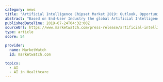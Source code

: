 ```yaml
---
category: news
title: "Artificial Intelligence Chipset Market 2019: Outlook, Opportunity and Demand Analysis Report by 2024"
abstract: "Based on End-User Industry the global Artificial Intelligence Chipset market is segmented in Consumer Electronics, Automotive, BFSI, IT &amp; Telecommunication, Media &amp; Entertainment, Retail, and Healthcare. The global Artificial Intelligence Chipset ..."
publishedDateTime: 2019-07-24T04:32:00Z
sourceUrl: https://www.marketwatch.com/press-release/artificial-intelligence-chipset-market-2019-outlook-opportunity-and-demand-analysis-report-by-2024-2019-07-24
type: article
score: 54

provider:
  name: MarketWatch
  id: marketwatch.com

topics:
  - AI
  - AI in Healthcare
---
```


